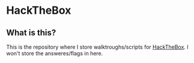 # HackTheBox
## What is this?
This is the repository where I store walktroughs/scripts for [HackTheBox](https://www.hackthebox.com/). I won't store the answeres/flags in here.
